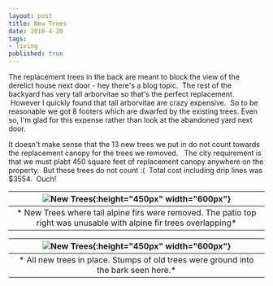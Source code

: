 ```yaml
---
layout: post
title: New Trees
date: 2018-4-20
tags:
- living
published: true
---
```


The replacement trees in the back are meant to block the view of the derelict house next door - hey there's a blog topic.   &nbsp;The rest of the backyard has very tall arborvitae so that's the perfect replacement.  &nbsp;However I quickly found that tall arborvitae are crazy expensive.  &nbsp;So to be reasonable we got 8 footers which are dwarfed by the existing trees.  Even so, I'm glad for this expense rather than look at the abandoned yard next door.

It doesn't make sense that the 13 new trees we put in do not count towards the replacement canopy for the trees we removed. &nbsp; The city requirement is that we must plabt 450 square feet of replacement canopy anywhere on the property.  &nbsp;But these trees do not count :(  &nbsp;Total cost including drip lines was $3554.  &nbsp;Ouch!


| ![New Trees](https://user-images.githubusercontent.com/19477681/41998743-53571918-7a10-11e8-8a82-036af8d0c213.jpg){:height="450px" width="600px"} |
|:--:|
| * New Trees where tall alpine firs were removed.  The patio top right was unusable with alpine fir trees overlapping* |

| ![New Trees](https://user-images.githubusercontent.com/19477681/41998876-ae98a508-7a10-11e8-92bb-c78175c9ea51.jpg){:height="450px" width="600px"} |
|:--:|
| * All new trees in place.  Stumps of old trees were ground into the bark seen here.* |


